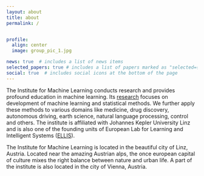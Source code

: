 ```yaml
---
layout: about
title: about
permalink: /


profile:
  align: center
  image: group_pic_1.jpg

news: true  # includes a list of news items
selected_papers: true # includes a list of papers marked as "selected={true}"
social: true  # includes social icons at the bottom of the page
---
```


The Institute for Machine Learning conducts research and provides profound education in machine learning. Its [research](/research) focuses on development of machine learning and statistical methods. We further apply these methods to various domains like medicine, drug discovery, autonomous driving, earth science, natural language processing, control and others. The institute is affiliated with Johannes Kepler University Linz and is also one of the founding units of European Lab for Learning and Intelligent Systems ([ELLIS](https://ellis.eu/)).

The Institute for Machine Learning is located in the beautiful city of Linz, Austria. Located near the amazing Austrian alps, the once european capital of culture mixes the right balance between nature and urban life. A part of the institute is also located in the city of Vienna, Austria.
